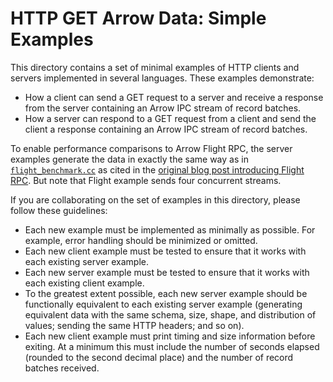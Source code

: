 <!---
  Licensed to the Apache Software Foundation (ASF) under one
  or more contributor license agreements.  See the NOTICE file
  distributed with this work for additional information
  regarding copyright ownership.  The ASF licenses this file
  to you under the Apache License, Version 2.0 (the
  "License"); you may not use this file except in compliance
  with the License.  You may obtain a copy of the License at

    http://www.apache.org/licenses/LICENSE-2.0

  Unless required by applicable law or agreed to in writing,
  software distributed under the License is distributed on an
  "AS IS" BASIS, WITHOUT WARRANTIES OR CONDITIONS OF ANY
  KIND, either express or implied.  See the License for the
  specific language governing permissions and limitations
  under the License.
-->

# HTTP GET Arrow Data: Simple Examples

This directory contains a set of minimal examples of HTTP clients and servers implemented in several languages. These examples demonstrate:
- How a client can send a GET request to a server and receive a response from the server containing an Arrow IPC stream of record batches.
- How a server can respond to a GET request from a client and send the client a response containing an Arrow IPC stream of record batches.

To enable performance comparisons to Arrow Flight RPC, the server examples generate the data in exactly the same way as in [`flight_benchmark.cc`](https://github.com/apache/arrow/blob/7346bdffbdca36492089f6160534bfa2b81bad90/cpp/src/arrow/flight/flight_benchmark.cc#L194-L245) as cited in the [original blog post introducing Flight RPC](https://arrow.apache.org/blog/2019/10/13/introducing-arrow-flight/). But note that Flight example sends four concurrent streams.

If you are collaborating on the set of examples in this directory, please follow these guidelines:
- Each new example must be implemented as minimally as possible. For example, error handling should be minimized or omitted.
- Each new client example must be tested to ensure that it works with each existing server example.
- Each new server example must be tested to ensure that it works with each existing client example.
- To the greatest extent possible, each new server example should be functionally equivalent to each existing server example (generating equivalent data with the same schema, size, shape, and distribution of values; sending the same HTTP headers; and so on).
- Each new client example must print timing and size information before exiting. At a minimum this must include the number of seconds elapsed (rounded to the second decimal place) and the number of record batches received.
